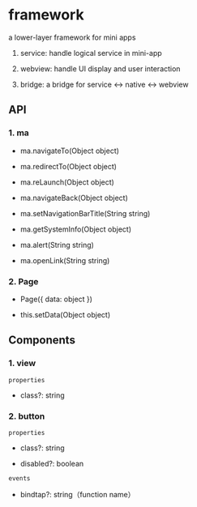 # framework

a lower-layer framework for mini apps

1. service: handle logical service in mini-app

2. webview: handle UI display and user interaction

3. bridge: a bridge for service <-> native <-> webview

## API

### 1. ma

- ma.navigateTo(Object object)

- ma.redirectTo(Object object)

- ma.reLaunch(Object object)

- ma.navigateBack(Object object)

- ma.setNavigationBarTitle(String string)

- ma.getSystemInfo(Object object)

- ma.alert(String string)

- ma.openLink(String string)

### 2. Page

- Page({ data: object })

- this.setData(Object object)

## Components

### 1. view

`properties`

- class?: string

### 2. button

`properties`

- class?: string

- disabled?: boolean

`events`

- bindtap?: string（function name）
